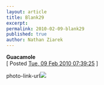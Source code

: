 ```yaml
---
layout: article
title: Blank29
excerpt: 
permalink: 2010-02-09-blank29
published: true
author: Nathan Ziarek
---
```


**Guacamole**  
\[ Posted [Tue, 09 Feb 2010 07:39:25][0] \]

photo-link-url![](http://25.media.tumblr.com/tumblr_kxkty7Wq3z1qzyqcoo1_500.jpg)


[0]: http://nathanziarek.tumblr.com/post/379960403